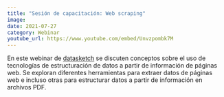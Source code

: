 ```yaml
---
title: "Sesión de capacitación: Web scraping"
image: 
date: 2021-07-27
category: Webinar
youtube_url: https://www.youtube.com/embed/Unvzpombk7M
---
```


En este webinar de [datasketch](http://datasketch.co) se discuten conceptos sobre el uso de tecnologías de estructuración de datos a partir de información de páginas web. Se exploran diferentes herramientas para extraer datos de páginas web e incluso otras para estructurar datos a partir de información en archivos PDF. 


